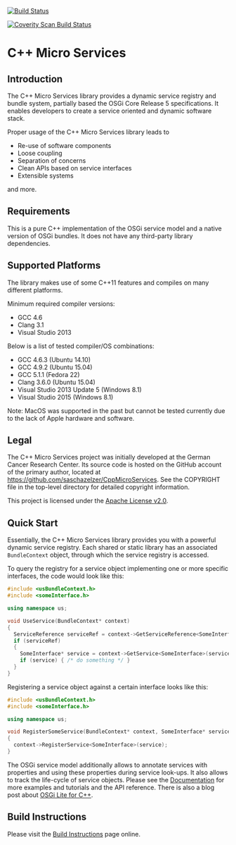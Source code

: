 [![Build Status](https://secure.travis-ci.org/CppMicroServices/CppMicroServices.png)](http://travis-ci.org/CppMicroServices/CppMicroServices)

[![Coverity Scan Build Status](https://scan.coverity.com/projects/1329/badge.svg)](https://scan.coverity.com/projects/1329)

C++ Micro Services
==================

Introduction
------------

The C++ Micro Services library provides a dynamic service registry and bundle system,
partially based the OSGi Core Release 5 specifications. It enables developers to create
a service oriented and dynamic software stack.

Proper usage of the C++ Micro Services library leads to

  - Re-use of software components
  - Loose coupling
  - Separation of concerns
  - Clean APIs based on service interfaces
  - Extensible systems

and more.

Requirements
------------

This is a pure C++ implementation of the OSGi service model and a native version of
OSGi bundles. It does not have any third-party library dependencies.

Supported Platforms
-------------------

The library makes use of some C++11 features and compiles on many different platforms.

Minimum required compiler versions:

  - GCC 4.6
  - Clang 3.1
  - Visual Studio 2013

Below is a list of tested compiler/OS combinations:

  - GCC 4.6.3 (Ubuntu 14.10)
  - GCC 4.9.2 (Ubuntu 15.04)
  - GCC 5.1.1 (Fedora 22)
  - Clang 3.6.0 (Ubuntu 15.04)
  - Visual Studio 2013 Update 5 (Windows 8.1)
  - Visual Studio 2015 (Windows 8.1)

Note: MacOS was supported in the past but cannot be tested currently due to the lack
of Apple hardware and software.

Legal
-----

The C++ Micro Services project was initially developed at the German Cancer Research Center.
Its source code is hosted on the GitHub account of the primary author, located at
https://github.com/saschazelzer/CppMicroServices. See the COPYRIGHT file in the top-level
directory for detailed copyright information.

This project is licensed under the [Apache License v2.0][apache_license].

Quick Start
-----------

Essentially, the C++ Micro Services library provides you with a powerful dynamic service registry.
Each shared or static library has an associated `BundleContext` object, through which the service
registry is accessed.

To query the registry for a service object implementing one or more specific interfaces, the code
would look like this:

```cpp
#include <usBundleContext.h>
#include <someInterface.h>

using namespace us;

void UseService(BundleContext* context)
{
  ServiceReference serviceRef = context->GetServiceReference<SomeInterface>();
  if (serviceRef)
  {
    SomeInterface* service = context->GetService<SomeInterface>(serviceRef);
    if (service) { /* do something */ }
  }
}
```

Registering a service object against a certain interface looks like this:

```cpp
#include <usBundleContext.h>
#include <someInterface.h>

using namespace us;

void RegisterSomeService(BundleContext* context, SomeInterface* service)
{
  context->RegisterService<SomeInterface>(service);
}
```

The OSGi service model additionally allows to annotate services with properties and using these
properties during service look-ups. It also allows to track the life-cycle of service objects.
Please see the [Documentation](http://cppmicroservices.org/doc_latest/index.html) for more
examples and tutorials and the API reference. There is also a blog post about
[OSGi Lite for C++](http://blog.cppmicroservices.org/2012/04/15/osgi-lite-for-c++).

Build Instructions
------------------

Please visit the [Build Instructions][bi_master] page online.

[bi_master]: http://cppmicroservices.org/doc_latest/BuildInstructions.html
[apache_license]: http://www.apache.org/licenses/LICENSE-2.0
